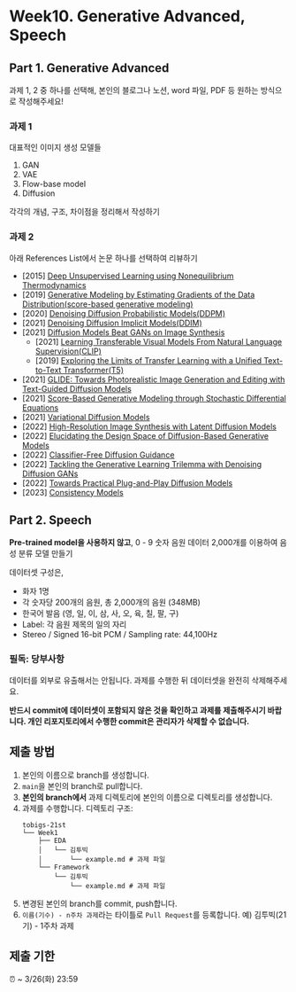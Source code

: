 # Week10. Generative Advanced, Speech

## Part 1. Generative Advanced

과제 1, 2 중 하나를 선택해, 본인의 블로그나 노션, word 파일, PDF 등 원하는 방식으로 작성해주세요!

### 과제 1

대표적인 이미지 생성 모델들

1. GAN
2. VAE
3. Flow-base model
4. Diffusion

각각의 개념, 구조, 차이점을 정리해서 작성하기

### 과제 2

아래 References List에서 논문 하나를 선택하여 리뷰하기

- [2015] [Deep Unsupervised Learning using Nonequilibrium Thermodynamics](https://arxiv.org/abs/1503.03585)
- [2019] [Generative Modeling by Estimating Gradients of the Data Distribution(score-based generative modeling)](https://arxiv.org/abs/1907.05600)
- [2020] [Denoising Diffusion Probabilistic Models(DDPM)](https://proceedings.neurips.cc/paper/2020/hash/4c5bcfec8584af0d967f1ab10179ca4b-Abstract.html)
- [2021] [Denoising Diffusion Implicit Models(DDIM)](https://arxiv.org/abs/2010.02502)
- [2021] [Diffusion Models Beat GANs on Image Synthesis](https://arxiv.org/abs/2105.05233)
  - [2021] [Learning Transferable Visual Models From Natural Language Supervision(CLIP)](https://arxiv.org/abs/2103.00020)
  - [2019] [Exploring the Limits of Transfer Learning with a Unified Text-to-Text Transformer(T5)](https://arxiv.org/abs/1910.10683)
- [2021] [GLIDE: Towards Photorealistic Image Generation and Editing with Text-Guided Diffusion Models](https://arxiv.org/abs/2112.10741)
- [2021] [Score-Based Generative Modeling through Stochastic Differential Equations](https://arxiv.org/abs/2011.13456)
- [2021] [Variational Diffusion Models](https://arxiv.org/abs/2107.00630)
- [2022] [High-Resolution Image Synthesis with Latent Diffusion Models](https://arxiv.org/abs/2112.10752)
- [2022] [Elucidating the Design Space of Diffusion-Based Generative Models](https://arxiv.org/abs/2206.00364)
- [2022] [Classifier-Free Diffusion Guidance](https://arxiv.org/abs/2207.12598)
- [2022] [Tackling the Generative Learning Trilemma with Denoising Diffusion GANs](https://arxiv.org/abs/2112.07804)
- [2022] [Towards Practical Plug-and-Play Diffusion Models](https://arxiv.org/abs/2212.05973)
- [2023] [Consistency Models](https://arxiv.org/abs/2303.01469)

## Part 2. Speech

**Pre-trained model을 사용하지 않고**, 0 - 9 숫자 음원 데이터 2,000개를 이용하여 음성 분류 모델 만들기

데이터셋 구성은,
- 화자 1명
- 각 숫자당 200개의 음원, 총 2,000개의 음원 (348MB)
- 한국어 발음 (영, 일, 이, 삼, 사, 오, 육, 칠, 팔, 구)
- Label: 각 음원 제목의 일의 자리
- Stereo / Signed 16-bit PCM / Sampling rate: 44,100Hz

### 필독: 당부사항

데이터를 외부로 유출해서는 안됩니다. 과제를 수행한 뒤 데이터셋을 완전히 삭제해주세요.

**반드시 commit에 데이터셋이 포함되지 않은 것을 확인하고 과제를 제출해주시기 바랍니다. 개인 리포지토리에서 수행한 commit은 관리자가 삭제할 수 없습니다.**

## 제출 방법
1. 본인의 이름으로 branch를 생성합니다.
2. `main`을 본인의 branch로 pull합니다.
3. **본인의 branch에서** 과제 디렉토리에 본인의 이름으로 디렉토리를 생성합니다.
4. 과제를 수행합니다. 디렉토리 구조:
   ```
   tobigs-21st
   └── Week1
       ├── EDA
       │   └── 김투빅
       │       └── example.md # 과제 파일
       └── Framework
           └── 김투빅
               └── example.md # 과제 파일
   ```
5. 변경된 본인의 branch를 commit, push합니다.
6. `이름(기수) - n주차 과제`라는 타이틀로 `Pull Request`를 등록합니다. 예) 김투빅(21기) - 1주차 과제

## 제출 기한
⏰ ~ 3/26(화) 23:59

